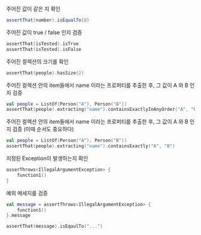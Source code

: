 주어진 값이 같은 지 확인
```java
assertThat(number).isEqualTo(8)
```

주어진 값이 true / false 인지 검증
```kotlin
assertThat(isTested).isTrue
assertThat(isTested).isFalse
```

주어진 컬렉션의 크기를 확인
```kotlin
assertThat(people).hasSize(2)
```

주어진 컬렉션 안의 item들에서 name 이라는 프로퍼티를 추출한 후, 그 값이 A 와 B 인지 검증
```kotlin
val people = ListOf(Person("A"), Person("B"))
assertThat(people).extracting("name").containsExactlyInAnyOrder("A", "B")
```

주어진 컬렉션 안의 item들에서 name 이라는 프로퍼티를 추출한 후, 그 값이 A 와 B 인지 검증 (이때 순서도 중요하다)
```kotlin
val people = ListOf(Person("A"), Person("B"))
assertThat(people).extracting("name").containsExactly("A", "B")
```

지정된 Exception이 발생하는지 확인 
```kotlin
asserThrows<IllegalArgumentException> {
	function1()
}
```

예외 메세지를 검증
```kotlin
val message = assertThrows<IllegalArgumentException> {
	function1()
}.message

assertThat(message).isEqaulTo("...")
```


